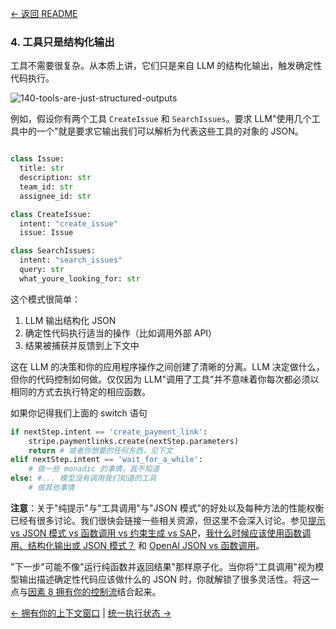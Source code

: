 [← 返回 README](../README_CN.md)

### 4. 工具只是结构化输出

工具不需要很复杂。从本质上讲，它们只是来自 LLM 的结构化输出，触发确定性代码执行。

![140-tools-are-just-structured-outputs](https://github.com/humanlayer/12-factor-agents/blob/main/img/140-tools-are-just-structured-outputs.png)

例如，假设你有两个工具 `CreateIssue` 和 `SearchIssues`。要求 LLM"使用几个工具中的一个"就是要求它输出我们可以解析为代表这些工具的对象的 JSON。

```python

class Issue:
  title: str
  description: str
  team_id: str
  assignee_id: str

class CreateIssue:
  intent: "create_issue"
  issue: Issue

class SearchIssues:
  intent: "search_issues"
  query: str
  what_youre_looking_for: str
```

这个模式很简单：
1. LLM 输出结构化 JSON
2. 确定性代码执行适当的操作（比如调用外部 API）
3. 结果被捕获并反馈到上下文中

这在 LLM 的决策和你的应用程序操作之间创建了清晰的分离。LLM 决定做什么，但你的代码控制如何做。仅仅因为 LLM"调用了工具"并不意味着你每次都必须以相同的方式去执行特定的相应函数。

如果你记得我们上面的 switch 语句

```python
if nextStep.intent == 'create_payment_link':
    stripe.paymentlinks.create(nextStep.parameters)
    return # 或者你想要的任何东西，见下文
elif nextStep.intent == 'wait_for_a_while': 
    # 做一些 monadic 的事情，我不知道
else: #... 模型没有调用我们知道的工具
    # 做其他事情
```

**注意**：关于"纯提示"与"工具调用"与"JSON 模式"的好处以及每种方法的性能权衡已经有很多讨论。我们很快会链接一些相关资源，但这里不会深入讨论。参见[提示 vs JSON 模式 vs 函数调用 vs 约束生成 vs SAP](https://www.boundaryml.com/blog/schema-aligned-parsing)，[我什么时候应该使用函数调用、结构化输出或 JSON 模式？](https://www.vellum.ai/blog/when-should-i-use-function-calling-structured-outputs-or-json-mode#:~:text=We%20don%27t%20recommend%20using%20JSON,always%20use%20Structured%20Outputs%20instead) 和 [OpenAI JSON vs 函数调用](https://docs.llamaindex.ai/en/stable/examples/llm/openai_json_vs_function_calling/)。

"下一步"可能不像"运行纯函数并返回结果"那样原子化。当你将"工具调用"视为模型输出描述确定性代码应该做什么的 JSON 时，你就解锁了很多灵活性。将这一点与[因素 8 拥有你的控制流](factor-08-own-your-control-flow_CN.md)结合起来。

[← 拥有你的上下文窗口](factor-03-own-your-context-window_CN.md) | [统一执行状态 →](factor-05-unify-execution-state_CN.md)